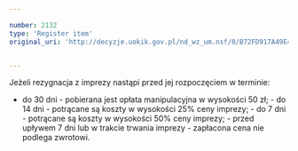 ```yaml
---

number: 2132
type: 'Register item'
original_uri: 'http://decyzje.uokik.gov.pl/nd_wz_um.nsf/0/B72FD917A49E43FFC125781E00467221?OpenDocument'


---
```


Jeżeli rezygnacja z imprezy nastąpi przed jej rozpoczęciem w terminie:                                     
- do 30 dni - pobierana jest opłata manipulacyjna w wysokości 50 zł;                                                             - do 14 dni - potrącane są koszty w wysokości 25% ceny imprezy;                                                                    - do 7 dni - potrącane są koszty w wysokości 50% ceny imprezy;                                                                           - przed upływem 7 dni lub w trakcie trwania imprezy - zapłacona cena nie podlega zwrotowi.
